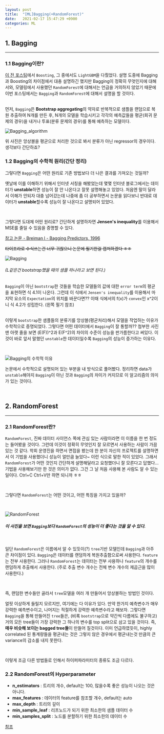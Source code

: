 ```yaml
---
layout: post
title:  "[ML]Bagging(+RandomForest)"
date:   2021-02-17 15:47:29 +0900
categories: ML
---
```




## 1. Bagging

***

### 1.1 Bagging이란?

[이 전 포스팅](https://choi-jun9803.github.io/project/2021/02/14/project-DACON-LG-AI-%EA%B2%BD%EC%A7%84%EB%8C%80%ED%9A%8C-%ED%9B%84%EA%B8%B0-%EB%B0%8F-%EB%B3%B5%EA%B8%B0(LightGBM%EC%9D%84-%EC%A4%91%EC%8B%AC%EC%9C%BC%EB%A1%9C).html)에서 ```Boosting```, 그 중에서도 ```LightGBM```을 다뤘었다. 설명 도중에 Bagging과 Boosting의 차이점에서 대충 설명하긴 했지만 Bagging이 정확히 무엇인지에 대해서와, 모델링에서 사용했던 ```RandomForest```에 대해서는 언급을 거의하지 않았기 때문에 이번 포스팅에서는 ```Bagging```과 ```RandomForest```에 대해서 설명을 할 것이다.   
&nbsp;

먼저, ```Bagging```은 **Bootstrap aggregating**의 약자로 반복적으로 샘플을 랜덤으로 복원 추출하여 N개를 만든 후, N개의 모델을 학습시키고 각각의 예측값들을 평균(회귀 문제의 경우)을 내거나 투표(분류 문제의 경우)를 통해 예측하는 모델이다.

![Bagging_algorithm](https://user-images.githubusercontent.com/64791442/108373527-563ac700-7243-11eb-8677-637e44eb86de.jpg)

위 사진은 앙상블을 평균으로 처리한 것으로 봐서 분류가 아닌 regressor의 경우이다. 생각보다 간단하죠?



### 1.2 Bagging의 수학적 원리(간단 정리)

그렇다면 ```Bagging```은 어떤 원리로 기존 방법보다 더 나은 결과를 가져오는 것일까?    

옛날에 이를 이해하기 위해서 인터넷 서칭을 해봤었는데 몇몇 인터넷 블로그에서는 데이터가 **unstable**하면 성능이 잘 안 나온다고 잘못 설명해놓고 있었다. 처음엔 말이 달라서 이해가 안되자 대충 넘어갔는데 나중에 좀 더 공부하면서 논문을 읽다보니 반대로 데이터가 **unstable**할수록 성능이 잘 나온다고 설명되어 있었다.

&nbsp;

그렇다면 도대체 어떤 원리로? 간단하게 설명하자면 **Jensen's inequality**를 이용해서 MSE를 줄일 수 있음을 증명할 수 있다.

[참고 논문 - Breiman l - Bagging Predictors, 1996](https://link.springer.com/article/10.1023/A:1018054314350)

~~타이포라로 수식쓰는건 너무 귀찮으니 논문에 필기한걸 캡쳐하겠다 ㅎㅎ~~

![Bagging](https://user-images.githubusercontent.com/64791442/108373168-eaf0f500-7242-11eb-8a59-024b69f03906.jpg)

###### (L같은건 bootstrap했을 때의 샘플 하나라고 보면 된다.)

```Bagging```이 아닌 ```bootstrap```한 것들을 학습한 모델들의 값에 대한 ```error term```의 평균을 표현하면 식 4.1이 나온다. 그런데 이 식에서 ```Jensen's inequality```를 이용해서 마지막 요소의 ```Expectation```의 위치를 바꾼다면?? 이때 식에서의 f(x)가 ```convex```인 x^2이니 식 4.2가 성립한다. (왼쪽 필기 참조)   
&nbsp;

이렇게 ```bootstrap```한 샘플들의 분류기를 앙상블(평균처리)해서 모델을 작업하는 이유가 수학적으로 증명되었다. 그렇다면 어떤 데이터에서 ```Bagging```이 잘 통할까?? 첨부한 사진 맨 아랫 줄을 보면 (E(F))^2과 E(F^2)의 차이의 수준이 성능을 판가름한다고 써있다. 이것이 바로 앞서 말했던 ```unstable```한 데이터일수록 ```Bagging```의 성능이 증가하는 이유다. 

&nbsp;

![Bagging의 수학적 이유](https://user-images.githubusercontent.com/64791442/108666023-8de29100-7519-11eb-8881-ddddd226e899.jpg)

논문에서 수학적으로 설명되어 있는 부분을 내 방식으로 풀어봤다. 정리하면 data가 ```unstable```해야지 ```Bagging```이 아닌 것과 ```Bagging```의 차이가 커지므로 이 알고리즘의 의미가 있는 것이다.

&nbsp;

## 2. RandomForest

***

### 2.1 RandomForest란?

```RandomForest```, 진짜 데이터 사이언스 쪽에 관심 있는 사람이라면 이 이름을 한 번 정도는 들어봤을 것이다. 그런데 이것이 정확히 무엇인지 잘 모르면서 사용하는 사람이 가끔 있는 것 같다. 학회 운영진을 하면서 면접을 봤는데 한 분이 자신의 프로젝트를 설명하면서 이 기법을 사용했더니 성능이 얼만큼 늘었다~ 이런 식으로 말한 적이 있었다. 그래서 ```RandomForest```가 어떤 것인지 간단하게 설명해달라고 요청했더니 잘 모른다고 답했다... 기법을 사용해보기만 한 것은 의미가 없다. 그건 그 날 처음 사용해 본 사람도 알 수 있는 일이다. Ctrl+C Ctrl+V만 하면 되니까 ㅎㅎ

&nbsp;



그렇다면 ```RandomForest```는 어떤 것이고, 어떤 특징을 가지고 있을까?

&nbsp;

![RandomForest](https://user-images.githubusercontent.com/64791442/108672778-fdf71400-7525-11eb-8424-fbcc1c894830.jpg)

##### 이 사진을 보면 ```Bagging```보다 ```RandomForest```의 성능이 더 좋다는 것을 알 수 있다.

&nbsp;

일단 ```RandomForest```은 이름에서 알 수 있듯이(?) ```tree```기반 모델인데 ```Bagging```과 아주 큰 차이점이 있다. ```Bagging```은 데이터를 랜덤하게 복원추출함으로써 사용한다. ```feature```는 전부 사용한다. 그러나 ```RandomForest```는 데이터는 전부 사용하나 ```feature```의 개수를 랜덤하게 추출해서 사용한다. (주로 추출 변수 개수는 전체 변수 개수의 제곱근을 많이 사용한다.) 

&nbsp;

즉, 랜덤한 변수들만 골라서 ```tree```모델을 여러 개 만들어서 앙상블하는 방법인 것이다.

얼핏 이상하게 들릴지 모르지만, 여기에는 다 이유가 있다. 만약 한가지 예측변수가 매우 강력한 예측변수이고, 나머지는 적절하게 강력한 예측변수라고 해보자. 그렇다면 ```Bagging```을 통해 만들어진 ```tree```들은, (비록 ```bootstrap```으로 약간씩 다름에도 불구하고) 거의 모든 tree들이 가장 강력한 그 하나의 변수를 top split으로 삼고 있을 것이다. 즉, **매우 비슷해 보이는 bagged tree들**이 만들어 질것이다. 이미 언급하였듯이, highly correlated 된 통계량들을 평균내는 것은 그렇지 않은 경우에서 평균내는것 만큼의 큰 variance의 감소를 내지 못한다.

&nbsp;

이렇게 조금 다른 방법들로 인해서 하이퍼파라미터의 종류도 조금 다르다.



### 2.2 RandomForest의 Hyperparameter

- **n_estimators** : 트리의 개수, default는 100, 많을수록 좋은 성능이 나오는 것은 아니다.
- **max_features** : 데이터의 feature를 참조할 개수, default는 auto
- **max_depth** : 트리의 깊이
- **min_sample_leaf** : 리프노드가 되기 위한 최소한의 샘플 데이터 수
- **min_samples_split** : 노드를 분할하기 위한 최소한의 데이터 수

[참조](https://scikit-learn.org/stable/modules/generated/sklearn.ensemble.RandomForestClassifier.html)

&nbsp;

